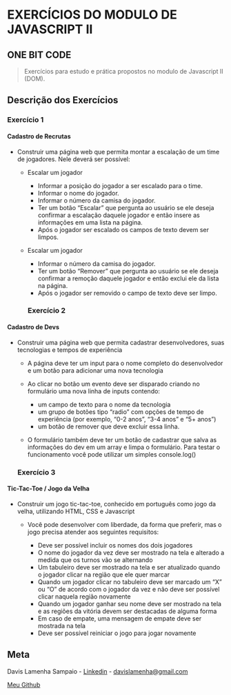 # EXERCÍCIOS DO MODULO DE JAVASCRIPT II

## ONE BIT CODE

> Exercícios para estudo e prática propostos no modulo de Javascript II (DOM).

## Descrição dos Exercícios

### Exercício 1

#### Cadastro de Recrutas

- Construir uma página web que permita montar a escalação de um time de jogadores. Nele deverá ser possível:

  - Escalar um jogador
    - Informar a posição do jogador a ser escalado para o time.
    - Informar o nome do jogador.
    - Informar o número da camisa do jogador.
    - Ter um botão “Escalar” que pergunta ao usuário se ele deseja confirmar a escalação daquele jogador e então insere as informações em uma lista na página.
    - Após o jogador ser escalado os campos de texto devem ser limpos.
  - Escalar um jogador

    - Informar o número da camisa do jogador.
    - Ter um botão “Remover” que pergunta ao usuário se ele deseja confirmar a remoção daquele jogador e então exclui ele da lista na página.
    - Após o jogador ser removido o campo de texto deve ser limpo.

    ### Exercício 2

#### Cadastro de Devs

- Construir uma página web que permita cadastrar desenvolvedores, suas tecnologias e tempos de experiência

  - A página deve ter um input para o nome completo do desenvolvedor e um botão para adicionar uma nova tecnologia
  - Ao clicar no botão um evento deve ser disparado criando no formulário uma nova linha de inputs contendo:

    - um campo de texto para o nome da tecnologia
    - um grupo de botões tipo “radio” com opções de tempo de experiência (por exemplo, “0-2 anos”, “3-4 anos” e “5+ anos”)
    - um botão de remover que deve excluir essa linha.

  - O formulário também deve ter um botão de cadastrar que salva as informações do dev em um array e limpa o formulário. Para testar o funcionamento você pode utilizar um simples console.log()

  ### Exercício 3

#### Tic-Tac-Toe / Jogo da Velha

- Construir um jogo tic-tac-toe, conhecido em português como jogo da velha, utilizando HTML, CSS e Javascript

  - Você pode desenvolver com liberdade, da forma que preferir, mas o jogo precisa atender aos seguintes requisitos:

    - Deve ser possível incluir os nomes dos dois jogadores
    - O nome do jogador da vez deve ser mostrado na tela e alterado a medida que os turnos vão se alternando
    - Um tabuleiro deve ser mostrado na tela e ser atualizado quando o jogador clicar na região que ele quer marcar
    - Quando um jogador clicar no tabuleiro deve ser marcado um “X” ou “O” de acordo com o jogador da vez e não deve ser possível clicar naquela região novamente
    - Quando um jogador ganhar seu nome deve ser mostrado na tela e as regiões da vitória devem ser destacadas de alguma forma
    - Em caso de empate, uma mensagem de empate deve ser mostrada na tela
    - Deve ser possível reiniciar o jogo para jogar novamente

## Meta

Davis Lamenha Sampaio - [Linkedin](https://www.linkedin.com/in/davislamenha/) - davislamenha@gmail.com

[Meu Github](https://github.com/davislamenha)
